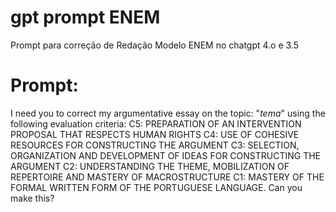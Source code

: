 # gpt prompt ENEM
Prompt para correção de Redação Modelo ENEM no chatgpt 4.o e 3.5

# Prompt: 
I need you to correct my argumentative essay on the topic: "*tema*" using the following evaluation criteria:
C5: PREPARATION OF AN INTERVENTION PROPOSAL THAT RESPECTS HUMAN RIGHTS
C4: USE OF COHESIVE RESOURCES FOR CONSTRUCTING THE ARGUMENT
C3: SELECTION, ORGANIZATION AND DEVELOPMENT OF IDEAS FOR CONSTRUCTING THE ARGUMENT
C2: UNDERSTANDING THE THEME, MOBILIZATION OF REPERTOIRE AND MASTERY OF MACROSTRUCTURE
C1: MASTERY OF THE FORMAL WRITTEN FORM OF THE PORTUGUESE LANGUAGE.
Can you make this?
